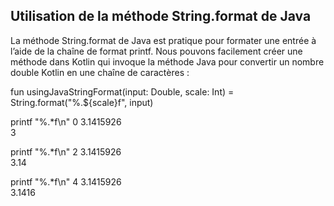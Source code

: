 ## Utilisation de la méthode String.format de Java

La méthode String.format de Java est pratique pour formater une entrée à l’aide de la chaîne de format printf. Nous pouvons facilement créer une méthode dans Kotlin qui invoque la méthode Java pour convertir un nombre double Kotlin en une chaîne de caractères :

fun usingJavaStringFormat(input: Double, scale: Int) = String.format("%.${scale}f", input)

printf "%.*f\n" 0 3.1415926<br>
3

printf "%.*f\n" 2 3.1415926<br>
3.14

printf "%.*f\n" 4 3.1415926<br>
3.1416